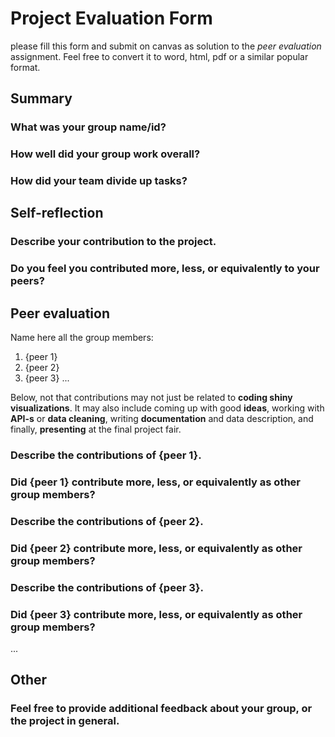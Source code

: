 # Project Evaluation Form

please fill this form and submit on canvas as solution to the _peer
evaluation_ assignment.  Feel free to convert it to word, html, pdf or
a similar popular format.

## Summary

### What was your group name/id?




### How well did your group work overall?




### How did your team divide up tasks?




## Self-reflection

### Describe your contribution to the project.



### Do you feel you contributed more, less, or equivalently to your peers?




## Peer evaluation

Name here all the group members:

1. {peer 1}
2. {peer 2}
3. {peer 3}
...


Below, not that contributions may not just be related to **coding shiny
visualizations**.  It may also include coming up with good **ideas**,
working with **API-s** or **data cleaning**, writing **documentation** and data
description, and finally, **presenting** at the final project fair.

### Describe the contributions of {peer 1}.



### Did {peer 1} contribute more, less, or equivalently as other group members?



### Describe the contributions of {peer 2}.



### Did {peer 2} contribute more, less, or equivalently as other group members?



### Describe the contributions of {peer 3}.



### Did {peer 3} contribute more, less, or equivalently as other group members?



...

## Other

### Feel free to provide additional feedback about your group, or the project in general. 
